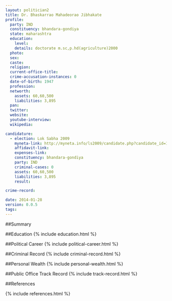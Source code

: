 ```yaml
---
layout: politician2
title: Dr. Bhaskarrao Mahadeorao Jibhakate
profile: 
  party: IND
  constituency: bhandara-gondiya
  state: maharashtra
  education: 
    level: 
    details: doctorate m.sc,p.hd(agriculture)2000
  photo: 
  sex: 
  caste: 
  religion: 
  current-office-title: 
  crime-accusation-instances: 0
  date-of-birth: 1947
  profession: 
  networth: 
    assets: 60,60,500
    liabilities: 3,895
  pan: 
  twitter: 
  website: 
  youtube-interview: 
  wikipedia: 

candidature: 
  - election: Lok Sabha 2009
    myneta-link: http://myneta.info/ls2009/candidate.php?candidate_id=1404
    affidavit-link: 
    expenses-link: 
    constituency: bhandara-gondiya 
    party: IND
    criminal-cases: 0
    assets: 60,60,500
    liabilities: 3,895
    result:  

crime-record: 

date: 2014-01-28
version: 0.0.5
tags: 
---
```

##Summary


##Education
{% include education.html %}


##Political Career
{% include political-career.html %}


##Criminal Record
{% include criminal-record.html %}


##Personal Wealth
{% include personal-wealth.html %}


##Public Office Track Record
{% include track-record.html %}


##References


{% include references.html %}